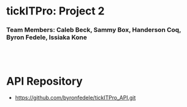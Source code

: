 # tickITPro: Project 2
### Team Members: Caleb Beck, Sammy Box, Handerson Coq, Byron Fedele, Issiaka Kone
<br></br>
# API Repository
- https://github.com/byronfedele/tickITPro_API.git